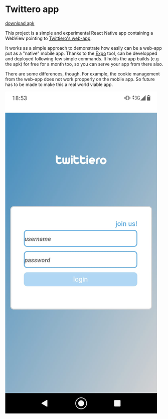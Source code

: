 # Twittero app
[download apk](https://exp-shell-app-assets.s3.us-west-1.amazonaws.com/android/%40enekobi/twittiero-9927571980d44db990f8122f3f81f14b-signed.apk)

This project is a simple and experimental React Native app containing a WebView pointing to [Twittiero's web-app](https://twittiero.netlify.app/). 

It works as a simple approach to demonstrate how easily can be a web-app put as a "native" mobile app. Thanks to the [Expo](https://expo.io/) tool, can be developped and deployed following few simple commands. It holds the app builds (e.g the apk) for free for a month too, so you can serve your app from there also.

There are some differences, though. For example, the cookie management from the web-app does not work propperly on the mobile app. So future has to be made to make this a real world viable app.

![twittiero](twittiero.jpeg)
